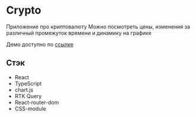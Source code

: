 # Crypto

Приложение про криптовалюту
Можно посмотреть цены, изменения за различный промежуток времени и динамику на графике

Демо доступно по [ссылке](https://alekseylu.github.io/crypto/)

## Стэк

- React
- TypeScript
- chart.js
- RTK Query
- React-router-dom
- CSS-module
